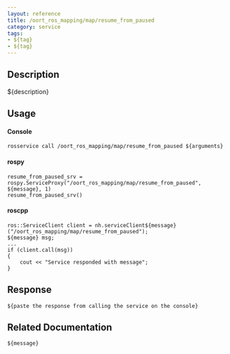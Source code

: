 ```yaml
---
layout: reference
title: /oort_ros_mapping/map/resume_from_paused
category: service
tags: 
- ${tag} 
- ${tag}
---
```


## Description
${description}

## Usage
#### Console
```
rosservice call /oort_ros_mapping/map/resume_from_paused ${arguments}
```

#### rospy
```
resume_from_paused_srv = rospy.ServiceProxy("/oort_ros_mapping/map/resume_from_paused", ${message}, 1)
resume_from_paused_srv()
```

#### roscpp
```
ros::ServiceClient client = nh.serviceClient${message}("/oort_ros_mapping/map/resume_from_paused");
${message} msg;
...
if (client.call(msg))
{
    cout << "Service responded with message";
}
```

## Response
```
${paste the response from calling the service on the console}
```

## Related Documentation
``${message}``  